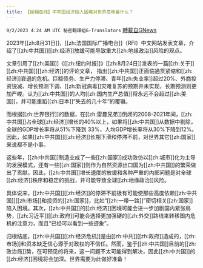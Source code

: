 ```yaml
---
title: 【秘翻在线】中共国经济陷入困境对世界意味着什么？
---
```

`9/2/2023 4:24 AM UTC 秘密翻譯組G-Translators` [轉載自GNews](https://gnews.org/articles/1633773)

2023年[[zh:8月31日]]，[[zh:法国国际广播电台]]（RFI）中文网站发表文章，介绍了[[zh:中共国]][[zh:经济]]放缓可能导致重大[[zh:地缘政治]]风险的观点。

文章引用了[[zh:美国]]《[[zh:纽约时报]]》[[zh:8月24日]]发表的一篇[[zh:关于]][[zh:中共国]][[zh:经济]]的评论文章， 指出[[zh:中共国]]正面临通货紧缩和[[zh:经济]]衰退的危机。巨额债务、生产力停滞、青年[[zh:失业率]]超过20%、外商投资锐减、增长预测下调、[[zh:新冠病毒]]灾难复苏的预期并未实现，长期预测则更加严峻。认为[[zh:中共国]]的人均[[zh:国内生产总值]]将永远不会超过[[zh:美国]]，并可能重蹈[[zh:日本]]“失去的几十年”的覆辙。

而根据[[zh:世界银行]]的数据，在[[zh:雷曼兄弟]]倒闭的2008-2021年间，[[zh:中共国]]占全球[[zh:经济]]增长的40%以上，如果将[[zh:中共国]]从数据中剔除，全球的GDP增长率将从51%下降到 33%，人均GDP增长率将从30%下降到12%。因此，如果[[zh:中共国]][[zh:经济]]长期下滑和停滞不前，对世界其它[[zh:国家]]来说都不是小事。

这些年，[[zh:中共国]]制造业成了一些[[zh:国家]]成功效仿以[[zh:城市]]化为主导的发展模式，还有一些[[zh:国家]]则作为自然资源出口国为[[zh:中共国]]的繁荣做出了贡献。因此，[[zh:中共国]]增长速度的放缓和各种严重的内部问题是对全球[[zh:经济]]秩序和稳定的挑战，并可能导致全球[[zh:地缘政治]]风险。

具体说来，[[zh:中共国]][[zh:经济]]的停滞不前极有可能使那些高度依赖[[zh:中共国]][[zh:市场]]和投资的[[zh:国家]]，比如“[[zh:一带一路]]”密切相关[[zh:国家]]陷入困境。其次，[[zh:中共国]]的[[zh:经济]]困境可能会进一步加剧国内紧张局势，[[zh:习近平]][[zh:政府]]可能会选择更加强硬的[[zh:外交]]路线来转移国内危机的注意力，而且“已经可以看到一些迹象”。

归根结底，[[zh:中共国]][[zh:经济危机]]是由[[zh:中共]][[zh:政府]]造成的，[[zh:市场]]和资本缺乏信心源于对政权的不信任。然而，鉴于[[zh:中共国]]目前的[[zh:政治局]]势，在可预见的将来，这一问题不太可能得到解决，因此[[zh:中共国]]的[[zh:经济]]困境将会加深。世界需要为此做好准备！
